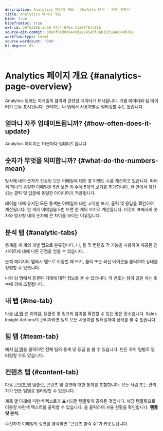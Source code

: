 ```yaml
---
description: Analytics 페이지 개요 - Marketo 문서 - 제품 설명서
title: Analytics 페이지 개요
hide: true
hidefromtoc: true
exl-id: b9f6210b-ac66-47c4-970a-31a0ff6fc216
source-git-commit: d960f0ad0d944bd2e74543f3ab15b59a8040b768
workflow-type: tm+mt
source-wordcount: '384'
ht-degree: 0%

---
```


# Analytics 페이지 개요 {#analytics-page-overview}

Analytics 탭에는 이메일의 참여와 관련된 데이터가 표시됩니다. 개별 데이터와 팀 데이터가 모두 표시됩니다. 관리자는 나 탭에서 사용자별로 필터링할 수도 있습니다.

## 얼마나 자주 업데이트됩니까? {#how-often-does-it-update}

Analytics 페이지는 10분마다 업데이트됩니다.

## 숫자가 무엇을 의미합니까? {#what-do-the-numbers-mean}

방사체 내의 숫자가 전송된 모든 이메일에 대한 총 이벤트 수를 계산하고 있습니다. 따라서 하나의 동일한 이메일을 5번 보면 이 수에 5개의 보기를 추가합니다. 원 안에서 계산되는 클릭 및 답글에 동일한 아이디어가 적용됩니다.

테이블 내에 유지된 모든 통계는 이메일에 대한 고유한 보기, 클릭 및 응답을 확인하여 계산됩니다. 한 개의 이메일을 5번 보면 한 개의 보기로 계산됩니다. 이것이 표에서의 숫자와 방사형 내의 숫자에 큰 차이를 보이는 이유입니다.

## 분석 탭 {#analytic-tabs}

통계를 세 개의 개별 탭으로 분류합니다. 나, 팀 및 컨텐츠 각 기능을 사용하여 제공된 인사이트에 대해 다른 관점을 얻을 수 있습니다.

분석 페이지의 탭에서 탭으로 이동할 때 보기, 클릭 또는 회신 아이콘을 클릭하여 상태를 정렬할 수 있습니다.

나와 팀 탭에서 종결된 거래에 대한 정보를 볼 수 있습니다. 이 번호는 팀이 공을 치는 횟수에 의해 조절됩니다.

## 내 탭 {#me-tab}

다음 [내 탭](/help/marketo/product-docs/marketo-sales-insight/actions/analytics/understanding-the-me-tab.md) 은 이메일, 템플릿 및 링크의 참여를 확인할 수 있는 좋은 장소입니다. Sales Insight Actions의 관리자라면 팀의 모든 사용자를 필터링하여 상태를 볼 수 있습니다.

## 팀 탭 {#team-tab}

에서 [팀 탭](/help/marketo/product-docs/marketo-sales-insight/actions/analytics/understanding-the-team-tab.md)를 클릭하면 전체 팀의 통계 및 등급 을 볼 수 있습니다. 만든 하위 팀별로 필터링할 수도 있습니다.

## 컨텐츠 탭 {#content-tab}

다음 [콘텐츠 탭](/help/marketo/product-docs/marketo-sales-insight/actions/analytics/understanding-the-content-tab.md) 템플릿, 콘텐츠 및 링크에 대한 통계를 포함합니다. 모든 사람 또는 관리자가 만든 팀별로 필터링할 수 있습니다.

제목 열 아래에 파란색 텍스트가 표시되면 템플릿이 공유된 것입니다. 해당 템플릿으로 이동할 파란색 텍스트를 클릭할 수 있습니다. 을 클릭하여 사용 현황을 확인합니다. **템플릿 분석**.

수신자가 이메일의 링크를 클릭하면 &quot;콘텐츠 클릭 수&quot;가 카운트됩니다.
